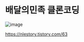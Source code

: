 # 배달의민족 클론코딩



![image](https://user-images.githubusercontent.com/74815957/177373408-a5acf203-efea-4f55-8fac-40fa9138bfaf.png)




https://nlestory.tistory.com/63

